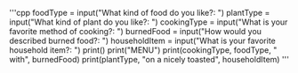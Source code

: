 '''cpp
foodType = input("What kind of food do you like?: ")
plantType = input("What kind of plant do you like?: ")
cookingType = input("What is your favorite method of cooking?: ")
burnedFood = input("How would you described burned food?: ")
householdItem = input("What is your favorite household item?: ")
print()
print("MENU")
print(cookingType, foodType, " with", burnedFood)
print(plantType, "on a nicely toasted", householdItem)
'''
